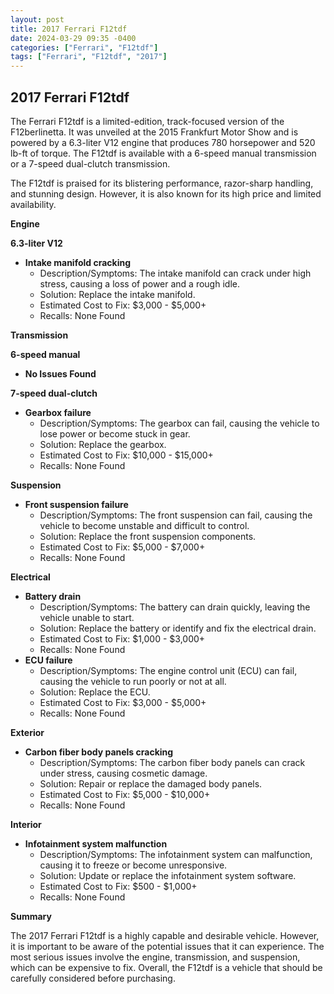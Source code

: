 ```yaml
---
layout: post
title: 2017 Ferrari F12tdf
date: 2024-03-29 09:35 -0400
categories: ["Ferrari", "F12tdf"]
tags: ["Ferrari", "F12tdf", "2017"]
---
```

## 2017 Ferrari F12tdf

The Ferrari F12tdf is a limited-edition, track-focused version of the F12berlinetta. It was unveiled at the 2015 Frankfurt Motor Show and is powered by a 6.3-liter V12 engine that produces 780 horsepower and 520 lb-ft of torque. The F12tdf is available with a 6-speed manual transmission or a 7-speed dual-clutch transmission.

The F12tdf is praised for its blistering performance, razor-sharp handling, and stunning design. However, it is also known for its high price and limited availability.

**Engine**

**6.3-liter V12**

* **Intake manifold cracking**
    * Description/Symptoms: The intake manifold can crack under high stress, causing a loss of power and a rough idle.
    * Solution: Replace the intake manifold.
    * Estimated Cost to Fix: $3,000 - $5,000+
    * Recalls: None Found

**Transmission**

**6-speed manual**
* **No Issues Found**

**7-speed dual-clutch**
* **Gearbox failure**
    * Description/Symptoms: The gearbox can fail, causing the vehicle to lose power or become stuck in gear.
    * Solution: Replace the gearbox.
    * Estimated Cost to Fix: $10,000 - $15,000+
    * Recalls: None Found

**Suspension**

* **Front suspension failure**
    * Description/Symptoms: The front suspension can fail, causing the vehicle to become unstable and difficult to control.
    * Solution: Replace the front suspension components.
    * Estimated Cost to Fix: $5,000 - $7,000+
    * Recalls: None Found

**Electrical**

* **Battery drain**
    * Description/Symptoms: The battery can drain quickly, leaving the vehicle unable to start.
    * Solution: Replace the battery or identify and fix the electrical drain.
    * Estimated Cost to Fix: $1,000 - $3,000+
    * Recalls: None Found
* **ECU failure**
    * Description/Symptoms: The engine control unit (ECU) can fail, causing the vehicle to run poorly or not at all.
    * Solution: Replace the ECU.
    * Estimated Cost to Fix: $3,000 - $5,000+
    * Recalls: None Found

**Exterior**

* **Carbon fiber body panels cracking**
    * Description/Symptoms: The carbon fiber body panels can crack under stress, causing cosmetic damage.
    * Solution: Repair or replace the damaged body panels.
    * Estimated Cost to Fix: $5,000 - $10,000+
    * Recalls: None Found

**Interior**

* **Infotainment system malfunction**
    * Description/Symptoms: The infotainment system can malfunction, causing it to freeze or become unresponsive.
    * Solution: Update or replace the infotainment system software.
    * Estimated Cost to Fix: $500 - $1,000+
    * Recalls: None Found

**Summary**

The 2017 Ferrari F12tdf is a highly capable and desirable vehicle. However, it is important to be aware of the potential issues that it can experience. The most serious issues involve the engine, transmission, and suspension, which can be expensive to fix. Overall, the F12tdf is a vehicle that should be carefully considered before purchasing.
